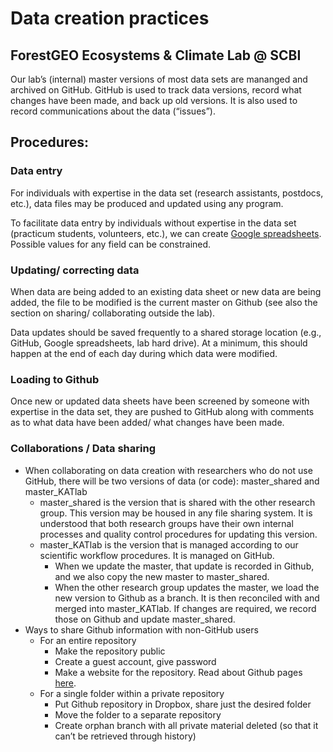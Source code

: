 # Data creation practices
## ForestGEO Ecosystems & Climate Lab @ SCBI

Our lab’s (internal) master versions of most data sets are mananged and archived on GitHub. GitHub is used to track data versions, record what changes have been made, and back up old versions. It is also used to record communications about the data (“issues”).

## Procedures:
### Data entry
For individuals with expertise in the data set (research assistants, postdocs, etc.), data files may be produced and updated using any program. 

To facilitate data entry by individuals without expertise in the data set (practicum students, volunteers, etc.), we can create [Google spreadsheets](https://www.google.com/sheets/about/). Possible values for any field can be constrained. 

### Updating/ correcting data
When data are being added to an existing data sheet or new data are being added, the file to be modified is the current master on Github (see also the section on sharing/ collaborating outside the lab). 

Data updates should be saved frequently to a shared storage location (e.g., GitHub, Google spreadsheets, lab hard drive). At a minimum, this should happen at the end of each day during which data were modified.  

### Loading to Github
Once new or updated data sheets have been screened by someone with expertise in the data set, they are pushed to GitHub along with comments as to what data have been added/ what changes have been made. 

### Collaborations / Data sharing 
- When collaborating on data creation with researchers who do not use GitHub, there will be two versions of data (or code): master_shared and master_KATlab 
     - master_shared is the version that is shared with the other research group. This version may be housed in any file sharing system. It is understood that both research groups have their own internal processes and quality control procedures for updating this version. 
     - master_KATlab is the version that is managed according to our scientific workflow procedures. It is managed on GitHub. 
       - When we update the master, that update is recorded in Github, and we also copy the new master to master_shared. 
       - When the other research group updates the master, we load the new version to Github as a branch. It is then reconciled with and merged into master_KATlab. If changes are required, we record those on Github and update master_shared.
-	Ways to share Github information with non-GitHub users
      - For an entire repository
         - Make the repository public
          - Create a guest account, give password
        - Make a website for the repository. Read about Github pages [here](https://help.github.com/articles/configuring-a-publishing-source-for-github-pages/).
      - For a single folder within a private repository
         - Put Github repository in Dropbox, share just the desired folder
         - Move the folder to a separate repository
         - Create orphan branch with all private material deleted (so that it can’t be retrieved through history)
